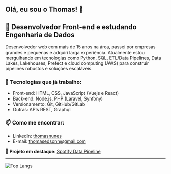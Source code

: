 ## Olá, eu sou o Thomas! 👋

## 🚀 Desenvolvedor Front-end e estudando Engenharia de Dados

Desenvolvedor web com mais de 15 anos na área, passei por empresas grandes e pequenas e adquiri larga experiência. Atualmente estou mergulhando em tecnologias como Python, SQL, ETL/Data Pipelines, Data Lakes, Lakehouses, Prefect e cloud computing (AWS) para construir pipelines robustos e soluções escaláveis.

### 🔧 Tecnologias que já trabalho:
- Front-end: HTML, CSS, JavaScript (Vuejs e React)  
- Back-end: Node.js, PHP (Laravel, Synfony)  
- Versionamento: Git, GitHub/GitLab  
- Outras: APIs REST, Graphql

### 📫 Como me encontrar:
- LinkedIn: [thomasnunes](https://www.linkedin.com/in/thomasnunes/)
- E-mail: thomasedsonn@gmail.com

🔗 **Projeto em destaque**: [Spotify Data Pipeline](https://github.com/tomnunes/spotify-data-pipeline)

---
 
![Top Langs](https://github-readme-stats.vercel.app/api/top-langs/?username=tomnunes&layout=compact&theme=transparent) 

